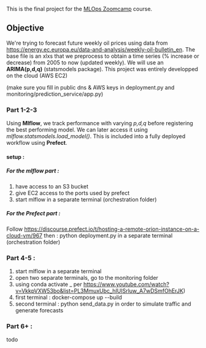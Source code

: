 This is the final project for the [MLOps Zoomcamp](https://github.com/DataTalksClub/mlops-zoomcamp) course.
## Objective

We're trying to forecast future weekly oil prices using data from  https://energy.ec.europa.eu/data-and-analysis/weekly-oil-bulletin_en.
The base file is an xlxs that we preprocess to obtain a time series  (% increase or decrease) from 2005 to now (updated weekly).
We will use an **ARIMA(p,d,q)** (statsmodels package).
This project was entirely developped on the cloud (AWS EC2)

(make sure you fill in public dns & AWS keys in deployment.py and monitoring/prediction_service/app.py)
### Part 1-2-3
 Using **Mlflow**, we track performance with varying *p,d,q* before registering the best performing model.
 We can later access it using *mlflow.statsmodels.load_model()*.
 This is included into a fully deployed workflow using **Prefect**.
 #### setup :
##### For the mlflow part :
1.  have access to an S3 bucket
2.  give EC2 access to the ports used by prefect
3. start mlflow in a  separate terminal (orchestration folder)
 ##### For the Prefect part :
 Follow https://discourse.prefect.io/t/hosting-a-remote-orion-instance-on-a-cloud-vm/967
then : python deployment.py in a separate terminal (orchestration folder)

### Part 4-5 :
1. start mlflow in a separate terminal
2. open two separate terminals, go to the monitoring folder
3.  using conda activate _ per  https://www.youtube.com/watch?v=VkkpVXW53bo&list=PL3MmuxUbc_hIUISrluw_A7wDSmfOhErJK)
4. first terminal : docker-compose up --build  
5. second terminal :  python send_data.py in order to simulate traffic and generate forecasts

### Part 6+ :
todo
 